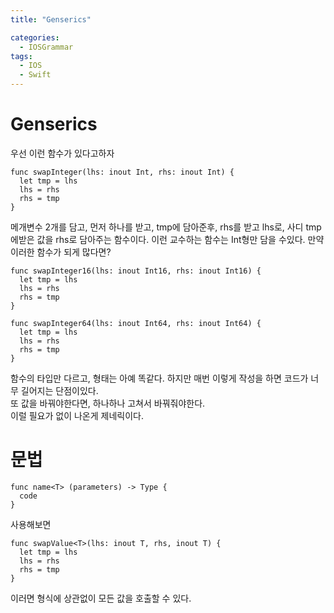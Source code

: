 ```yaml
---
title: "Genserics"

categories:
  - IOSGrammar
tags:
  - IOS
  - Swift
---
```


# Genserics

우선 이런 함수가 있다고하자
~~~
func swapInteger(lhs: inout Int, rhs: inout Int) {
  let tmp = lhs
  lhs = rhs
  rhs = tmp
}
~~~
메개변수 2개를 담고, 먼저 하나를 받고, tmp에 담아준후, rhs를 받고 lhs로, 사디 tmp에받은 값을 rhs로 담아주는 함수이다.
이런 교수하는 함수는 Int형만 담을 수있다.
만약 이러한 함수가 되게 많다면?
~~~
func swapInteger16(lhs: inout Int16, rhs: inout Int16) {
  let tmp = lhs
  lhs = rhs
  rhs = tmp
}

func swapInteger64(lhs: inout Int64, rhs: inout Int64) {
  let tmp = lhs
  lhs = rhs
  rhs = tmp
}
~~~
함수의 타입만 다르고, 형태는 아예 똑같다. 하지만 매번 이렇게 작성을 하면 코드가 너무 길어지는 단점이있다.  
또 값을 바꿔야한다면, 하나하나 고쳐서 바꿔줘야한다.  
이럴 필요가 없이 나온게 제네릭이다.  

# 문법
~~~
func name<T> (parameters) -> Type {
  code
}
~~~

사용해보면
~~~
func swapValue<T>(lhs: inout T, rhs, inout T) {
  let tmp = lhs
  lhs = rhs
  rhs = tmp
}
~~~
이러면 형식에 상관없이 모든 값을 호출할 수 있다.

